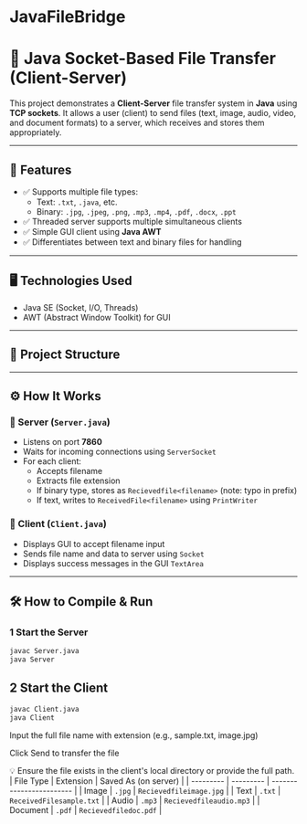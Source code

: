 # JavaFileBridge

# 📁 Java Socket-Based File Transfer (Client-Server)

This project demonstrates a **Client-Server** file transfer system in **Java** using **TCP sockets**. It allows a user (client) to send files (text, image, audio, video, and document formats) to a server, which receives and stores them appropriately.

---

## 🚀 Features

- ✅ Supports multiple file types:
  - Text: `.txt`, `.java`, etc.
  - Binary: `.jpg`, `.jpeg`, `.png`, `.mp3`, `.mp4`, `.pdf`, `.docx`, `.ppt`
- ✅ Threaded server supports multiple simultaneous clients
- ✅ Simple GUI client using **Java AWT**
- ✅ Differentiates between text and binary files for handling

---

## 🖥️ Technologies Used

- Java SE (Socket, I/O, Threads)
- AWT (Abstract Window Toolkit) for GUI

---

## 📂 Project Structure


---

## ⚙️ How It Works

### 🔹 Server (`Server.java`)
- Listens on port **7860**
- Waits for incoming connections using `ServerSocket`
- For each client:
  - Accepts filename
  - Extracts file extension
  - If binary type, stores as `Recievedfile<filename>` (note: typo in prefix)
  - If text, writes to `ReceivedFile<filename>` using `PrintWriter`

### 🔹 Client (`Client.java`)
- Displays GUI to accept filename input
- Sends file name and data to server using `Socket`
- Displays success messages in the GUI `TextArea`

---

## 🛠️ How to Compile & Run

### 1 Start the Server

```bash
javac Server.java
java Server


```
## 2 Start the Client

```bash
javac Client.java
java Client
```
Input the full file name with extension (e.g., sample.txt, image.jpg)

Click Send to transfer the file

💡 Ensure the file exists in the client's local directory or provide the full path.
| File Type | Extension | Saved As (on server)     |
| --------- | --------- | ------------------------ |
| Image     | `.jpg`    | `Recievedfileimage.jpg`  |
| Text      | `.txt`    | `ReceivedFilesample.txt` |
| Audio     | `.mp3`    | `Recievedfileaudio.mp3`  |
| Document  | `.pdf`    | `Recievedfiledoc.pdf`    |

